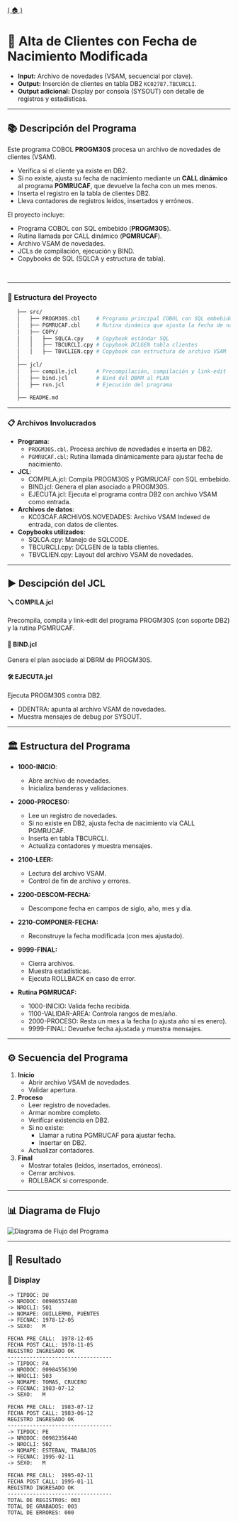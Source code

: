 [( 🏠 )](/) </div>  

# 📄 Alta de Clientes con Fecha de Nacimiento Modificada  

- **Input:** Archivo de novedades (VSAM, secuencial por clave).  
- **Output:** Inserción de clientes en tabla DB2 `KC02787.TBCURCLI`.  
- **Output adicional:** Display por consola (SYSOUT) con detalle de registros y estadísticas.  

---

## 📚 Descripción del Programa  
Este programa COBOL **PROGM30S** procesa un archivo de novedades de clientes (VSAM).  
- Verifica si el cliente ya existe en DB2.  
- Si no existe, ajusta su fecha de nacimiento mediante un **CALL dinámico** al programa **PGMRUCAF**, que devuelve la fecha con un mes menos.  
- Inserta el registro en la tabla de clientes DB2.  
- Lleva contadores de registros leídos, insertados y erróneos.  

El proyecto incluye:  
- Programa COBOL con SQL embebido (**PROGM30S**).  
- Rutina llamada por CALL dinámico (**PGMRUCAF**).  
- Archivo VSAM de novedades.  
- JCLs de compilación, ejecución y BIND.  
- Copybooks de SQL (SQLCA y estructura de tabla).  

</br>  

---

### 🚀 Estructura del Proyecto  
```bash
   ├── src/
   │   ├── PROGM30S.cbl     # Programa principal COBOL con SQL embebido
   │   ├── PGMRUCAF.cbl     # Rutina dinámica que ajusta la fecha de nacimiento
   │   ├── COPY/
   │   │   ├── SQLCA.cpy    # Copybook estándar SQL
   │   │   ├── TBCURCLI.cpy # Copybook DCLGEN tabla clientes
   │   │   ├── TBVCLIEN.cpy # Copybook con estructura de archivo VSAM
   │
   ├── jcl/
   │   ├── compile.jcl      # Precompilación, compilación y link-edit
   │   ├── bind.jcl         # Bind del DBRM al PLAN
   │   ├── run.jcl          # Ejecución del programa
   │
   ├── README.md
```

--- 

### 📋 Archivos Involucrados 
- **Programa**: 
   - `PROGM30S.cbl`. Procesa archivo de novedades e inserta en DB2.
   - `PGMRUCAF.cbl`: Rutina llamada dinámicamente para ajustar fecha de nacimiento.
- **JCL**: 
  - COMPILA.jcl: Compila PROGM30S y PGMRUCAF con SQL embebido.
  - BIND.jcl: Genera el plan asociado a PROGM30S.
  - EJECUTA.jcl: Ejecuta el programa contra DB2 con archivo VSAM como entrada.
- **Archivos de datos**: 
  - KC03CAF.ARCHIVOS.NOVEDADES: Archivo VSAM Indexed de entrada, con datos de clientes.
- **Copybooks utilizados**: 
   - SQLCA.cpy: Manejo de SQLCODE.
   - TBCURCLI.cpy: DCLGEN de la tabla clientes.
   - TBVCLIEN.cpy: Layout del archivo VSAM de novedades.


---
## ▶️ Descipción del JCL 

#### 🪛 COMPILA.jcl 
Precompila, compila y link-edit del programa PROGM30S (con soporte DB2) y la rutina PGMRUCAF.

#### 🔗 BIND.jcl 
Genera el plan asociado al DBRM de PROGM30S.

#### 🛠️ EJECUTA.jcl 
Ejecuta PROGM30S contra DB2.
   - DDENTRA: apunta al archivo VSAM de novedades.
   - Muestra mensajes de debug por SYSOUT.

---

## 🏛️ Estructura del Programa 
- **1000-INICIO**:
   - Abre archivo de novedades.
   - Inicializa banderas y validaciones.

- **2000-PROCESO:**
   - Lee un registro de novedades.
   - Si no existe en DB2, ajusta fecha de nacimiento vía CALL PGMRUCAF.
   - Inserta en tabla TBCURCLI.
   - Actualiza contadores y muestra mensajes.

- **2100-LEER:**
   - Lectura del archivo VSAM.
   - Control de fin de archivo y errores.

- **2200-DESCOM-FECHA:**
   - Descompone fecha en campos de siglo, año, mes y día.

- **2210-COMPONER-FECHA:**
   - Reconstruye la fecha modificada (con mes ajustado).

- **9999-FINAL:**
   - Cierra archivos.
   - Muestra estadísticas.
   - Ejecuta ROLLBACK en caso de error.

- **Rutina PGMRUCAF:**
   - 1000-INICIO: Valida fecha recibida.
   - 1100-VALIDAR-AREA: Controla rangos de mes/año.
   - 2000-PROCESO: Resta un mes a la fecha (o ajusta año si es enero).
   - 9999-FINAL: Devuelve fecha ajustada y muestra mensajes.

---

## ⚙️ Secuencia del Programa 
1. **Inicio** 
   - Abrir archivo VSAM de novedades.
   - Validar apertura.
2. **Proceso** 
   - Leer registro de novedades.
   - Armar nombre completo.
   - Verificar existencia en DB2.
   - Si no existe:
      - Llamar a rutina PGMRUCAF para ajustar fecha.
      - Insertar en DB2.
   - Actualizar contadores.
3. **Final** 
   - Mostrar totales (leídos, insertados, erróneos).
   - Cerrar archivos.
   - ROLLBACK si corresponde.

---

## 📊 Diagrama de Flujo 

<image src="./GRAFICO.png" alt="Diagrama de Flujo del Programa"> 

---

## 🎯 Resultado 

### 💬 Display
```TEXT
-> TIPDOC: DU                                                            
-> NRODOC: 00986557480                                                   
-> NROCLI: 501                                                           
-> NOMAPE: GUILLERMO, PUENTES                                            
-> FECNAC: 1978-12-05                                                    
-> SEXO:   M                                                             
                                                                         
FECHA PRE CALL:  1978-12-05                                              
FECHA POST CALL: 1978-11-05                                              
REGISTRO INGRESADO OK                                                    
---------------------------------                                        
-> TIPDOC: PA                                                            
-> NRODOC: 00984556390                                                   
-> NROCLI: 503                                                           
-> NOMAPE: TOMAS, CRUCERO                                                
-> FECNAC: 1983-07-12                                                    
-> SEXO:   M                                                             
                                                                         
FECHA PRE CALL:  1983-07-12                                              
FECHA POST CALL: 1983-06-12                                              
REGISTRO INGRESADO OK                                                    
---------------------------------                                        
-> TIPDOC: PE                                                            
-> NRODOC: 00982356440                                                   
-> NROCLI: 502                                                           
-> NOMAPE: ESTEBAN, TRABAJOS                                             
-> FECNAC: 1995-02-11                                                    
-> SEXO:   M                                                             
                                                                         
FECHA PRE CALL:  1995-02-11                                              
FECHA POST CALL: 1995-01-11                                              
REGISTRO INGRESADO OK                                                    
---------------------------------                                        
TOTAL DE REGISTROS: 003                                                  
TOTAL DE GRABADOS: 003                                                   
TOTAL DE ERRORES: 000 
```